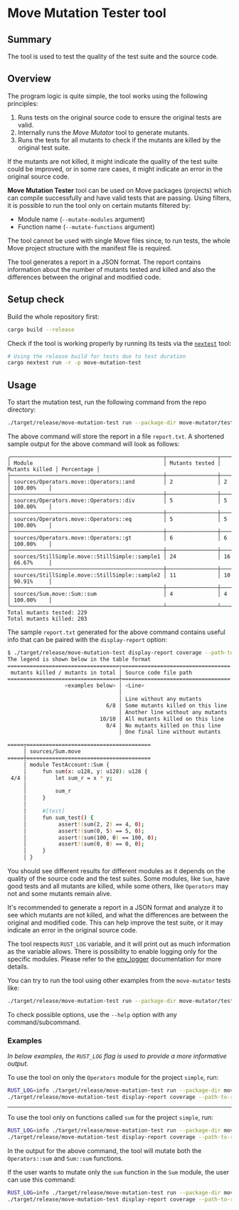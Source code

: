 # Move Mutation Tester tool

## Summary

The tool is used to test the quality of the test suite and the source code.

## Overview

The program logic is quite simple, the tool works using the following principles:
1. Runs tests on the original source code to ensure the original tests are valid.
2. Internally runs the _Move Mutator_ tool to generate mutants.
3. Runs the tests for all mutants to check if the mutants are killed by the original test suite.

If the mutants are not killed, it might indicate the quality of the test suite could be improved, or in some rare cases, it might indicate an error in the original source code.

**Move Mutation Tester** tool can be used on Move packages (projects) which can compile successfully and have valid tests that are passing.
Using filters, it is possible to run the tool only on certain mutants filtered by:
 - Module name (`--mutate-modules` argument)
 - Function name (`--mutate-functions` argument)

The tool cannot be used with single Move files since, to run tests, the whole Move project structure with the manifest file is required.

The tool generates a report in a JSON format. The report contains information
about the number of mutants tested and killed and also the differences between
the original and modified code.

## Setup check

Build the whole repository first:
```bash
cargo build --release
```

Check if the tool is working properly by running its tests via the [`nextest`][nextest] tool:
```bash
# Using the release build for tests due to test duration
cargo nextest run -r -p move-mutation-test
```

## Usage

To start the mutation test, run the following command from the repo directory:
```bash
./target/release/move-mutation-test run --package-dir move-mutator/tests/move-assets/simple --output report.txt
```
The above command will store the report in a file `report.txt`.
A shortened sample output for the above command will look as follows:
```text
╭────────────────────────────────────────────────┬────────────────┬────────────────┬────────────╮
│ Module                                         │ Mutants tested │ Mutants killed │ Percentage │
├────────────────────────────────────────────────┼────────────────┼────────────────┼────────────┤
│ sources/Operators.move::Operators::and         │ 2              │ 2              │ 100.00%    │
├────────────────────────────────────────────────┼────────────────┼────────────────┼────────────┤
│ sources/Operators.move::Operators::div         │ 5              │ 5              │ 100.00%    │
├────────────────────────────────────────────────┼────────────────┼────────────────┼────────────┤
│ sources/Operators.move::Operators::eq          │ 5              │ 5              │ 100.00%    │
├────────────────────────────────────────────────┼────────────────┼────────────────┼────────────┤
│ sources/Operators.move::Operators::gt          │ 6              │ 6              │ 100.00%    │
├────────────────────────────────────────────────┼────────────────┼────────────────┼────────────┤
│ sources/StillSimple.move::StillSimple::sample1 │ 24             │ 16             │ 66.67%     │
├────────────────────────────────────────────────┼────────────────┼────────────────┼────────────┤
│ sources/StillSimple.move::StillSimple::sample2 │ 11             │ 10             │ 90.91%     │
├────────────────────────────────────────────────┼────────────────┼────────────────┼────────────┤
│ sources/Sum.move::Sum::sum                     │ 4              │ 4              │ 100.00%    │
╰────────────────────────────────────────────────┴────────────────┴────────────────┴────────────╯
Total mutants tested: 229
Total mutants killed: 203
```

The sample `report.txt` generated for the above command contains useful info that can be paired with the `display-report` option:
```bash
$ ./target/release/move-mutation-test display-report coverage --path-to-report report.txt --modules Sum
The legend is shown below in the table format
===================================┬==================================
 mutants killed / mutants in total │ Source code file path
===================================┼==================================
                  <examples below> │ <Line>
                                   │
                                   │ Line without any mutants
                               6/8 │ Some mutants killed on this line
                                   │ Another line without any mutants
                             10/10 │ All mutants killed on this line
                               0/4 │ No mutants killed on this line
                                   │ One final line without mutants

=====┬=======================================
     │ sources/Sum.move
=====┼=======================================
     │ module TestAccount::Sum {
     │     fun sum(x: u128, y: u128): u128 {
 4/4 │         let sum_r = x * y;
     │
     │         sum_r
     │     }
     │
     │     #[test]
     │     fun sum_test() {
     │          assert!(sum(2, 2) == 4, 0);
     │          assert!(sum(0, 5) == 5, 0);
     │          assert!(sum(100, 0) == 100, 0);
     │          assert!(sum(0, 0) == 0, 0);
     │     }
     │ }
```

You should see different results for different modules as it depends on the
quality of the source code and the test suites. Some modules, like `Sum`, have good
tests and all mutants are killed, while some others, like `Operators`
may not and some mutants remain alive.

It's recommended to generate a report in a JSON format and analyze it to see
which mutants are not killed, and what the differences are between the original
and modified code. This can help improve the test suite, or it may indicate
an error in the original source code.

The tool respects `RUST_LOG` variable, and it will print out as much information as the variable allows.
There is possibility to enable logging only for the specific modules.
Please refer to the [env_logger](https://docs.rs/env_logger/latest/env_logger/) documentation for more details.

You can try to run the tool using other examples from the `move-mutator` tests like:
```bash
./target/release/move-mutation-test run --package-dir move-mutator/tests/move-assets/breakcontinue
```

To check possible options, use the `--help` option with any command/subcommand.

### Examples

_In below examples, the `RUST_LOG` flag is used to provide a more informative output._

To use the tool on only the `Operators` module for the project `simple`, run:
```bash
RUST_LOG=info ./target/release/move-mutation-test run --package-dir move-mutator/tests/move-assets/simple --output report.txt --move-2 --mutate-modules Operators
./target/release/move-mutation-test display-report coverage --path-to-report report.txt --modules Operators
```
------------------------------------------------------------------------------------------------------------
To use the tool only on functions called `sum` for the project `simple`, run:
```bash
RUST_LOG=info ./target/release/move-mutation-test run --package-dir move-mutator/tests/move-assets/simple --output report.txt --move-2 --mutate-functions sum
./target/release/move-mutation-test display-report coverage --path-to-report report.txt --modules Operators,Sum
```
In the output for the above command, the tool will mutate both the `Operators::sum` and `Sum::sum` functions.

If the user wants to mutate only the `sum` function in the `Sum` module, the user can use this command:
```bash
RUST_LOG=info ./target/release/move-mutation-test run --package-dir move-mutator/tests/move-assets/simple --output report.txt --move-2 --mutate-functions sum --mutate-modules Sum
./target/release/move-mutation-test display-report coverage --path-to-report report.txt --modules Sum
```

[nextest]: https://github.com/nextest-rs/nextest
